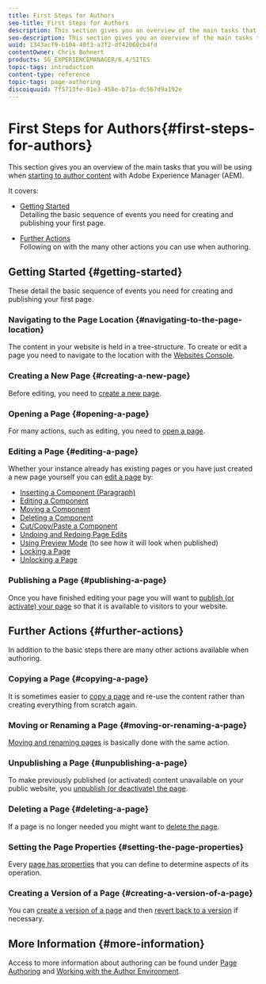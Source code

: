 ```yaml
---
title: First Steps for Authors
seo-title: First Steps for Authors
description: This section gives you an overview of the main tasks that you will be using when starting to author content with Adobe Experience Manager (AEM).
seo-description: This section gives you an overview of the main tasks that you will be using when starting to author content with Adobe Experience Manager (AEM).
uuid: 1343acf9-b104-40f3-a3f2-df42060cb4fd
contentOwner: Chris Bohnert
products: SG_EXPERIENCEMANAGER/6.4/SITES
topic-tags: introduction
content-type: reference
topic-tags: page-authoring
discoiquuid: 7f5713fe-01e3-450e-b71a-dc567d9a192e
---
```


# First Steps for Authors{#first-steps-for-authors}

This section gives you an overview of the main tasks that you will be using when [starting to author content](/help/sites/authoring/using/author.md#concept-of-authoring-and-publishing) with Adobe Experience Manager (AEM).

It covers:

* [Getting Started](#getting-started)  
  Detailing the basic sequence of events you need for creating and publishing your first page.  

* [Further Actions](#further-actions)  
  Following on with the many other actions you can use when authoring.

## Getting Started {#getting-started}

These detail the basic sequence of events you need for creating and publishing your first page.

### Navigating to the Page Location {#navigating-to-the-page-location}

The content in your website is held in a tree-structure. To create or edit a page you need to navigate to the location with the [Websites Console](/help/sites/classic-ui-authoring/using/author-env-basic-handling.md#navigating-with-the-websites-console).

### Creating a New Page {#creating-a-new-page}

Before editing, you need to [create a new page](/help/sites/classic-ui-authoring/using/classic-page-author-manage-pages.md#creating-a-new-page).

### Opening a Page {#opening-a-page}

For many actions, such as editing, you need to [open a page](/help/sites/classic-ui-authoring/using/classic-page-author-manage-pages.md#opening-a-page-for-editing).

### Editing a Page {#editing-a-page}

Whether your instance already has existing pages or you have just created a new page yourself you can [edit a page](/help/sites/classic-ui-authoring/using/classic-page-author-edit-content.md) by:

* [Inserting a Component (Paragraph)](/help/sites/classic-ui-authoring/using/classic-page-author-edit-content.md#inserting-a-component)
* [Editing a Component](/help/sites/classic-ui-authoring/using/classic-page-author-edit-content.md#editing-a-component-content-and-properties)
* [Moving a Component](/help/sites/classic-ui-authoring/using/classic-page-author-edit-content.md#moving-a-component)
* [Deleting a Component](/help/sites/classic-ui-authoring/using/classic-page-author-edit-content.md#deleting-a-component)
* [Cut/Copy/Paste a Component](/help/sites/classic-ui-authoring/using/classic-page-author-edit-content.md#cut-copy-paste-a-component)
* [Undoing and Redoing Page Edits](/help/sites/classic-ui-authoring/using/classic-page-author-edit-content.md#undoing-and-redoing-page-edits)
* [Using Preview Mode](/help/sites/classic-ui-authoring/using/classic-page-author-edit-content.md#previewing-pages) (to see how it will look when published)
* [Locking a Page](/help/sites/classic-ui-authoring/using/classic-page-author-edit-content.md#locking-a-page)
* [Unlocking a Page](/help/sites/classic-ui-authoring/using/classic-page-author-edit-content.md#unlocking-a-page)

### Publishing a Page {#publishing-a-page}

Once you have finished editing your page you will want to [publish (or activate) your page](/help/sites/classic-ui-authoring/using/classic-page-author-publish-pages.md#main-pars-title-10) so that it is available to visitors to your website.

## Further Actions {#further-actions}

In addition to the basic steps there are many other actions available when authoring.

### Copying a Page {#copying-a-page}

It is sometimes easier to [copy a page](/help/sites/classic-ui-authoring/using/classic-page-author-manage-pages.md#copying-and-pasting-a-page) and re-use the content rather than creating everything from scratch again.

### Moving or Renaming a Page {#moving-or-renaming-a-page}

[Moving and renaming pages](/help/sites/classic-ui-authoring/using/classic-page-author-manage-pages.md#moving-or-renaming-page) is basically done with the same action.

### Unpublishing a Page {#unpublishing-a-page}

To make previously published (or activated) content unavailable on your public website, you [unpublish (or deactivate) the page](/help/sites/classic-ui-authoring/using/classic-page-author-publish-pages.md#unpublishing-a-page).

### Deleting a Page {#deleting-a-page}

If a page is no longer needed you might want to [delete the page](/help/sites/classic-ui-authoring/using/classic-page-author-manage-pages.md#deleting-a-page).

### Setting the Page Properties {#setting-the-page-properties}

Every [page has properties](/help/sites/classic-ui-authoring/using/classic-page-author-edit-page-properties.md) that you can define to determine aspects of its operation.

### Creating a Version of a Page {#creating-a-version-of-a-page}

You can [create a version of a page](/help/sites/classic-ui-authoring/using/classic-page-author-work-with-versions.md#creating-a-new-version) and then [revert back to a version](/help/sites/classic-ui-authoring/using/classic-page-author-work-with-versions.md#restoring-a-page-version-from-sidekick) if necessary.

## More Information {#more-information}

Access to more information about authoring can be found under [Page Authoring](/help/sites/classic-ui-authoring/using/classic-page-author.md) and [Working with the Author Environment](/help/sites/classic-ui-authoring/using/author-env.md).
